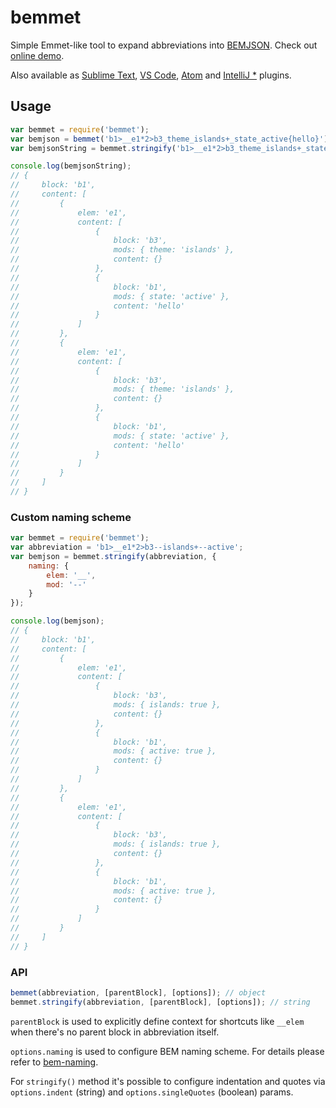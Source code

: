 # bemmet

Simple Emmet-like tool to expand abbreviations into [BEMJSON](https://en.bem.info/technology/bemjson/).
Check out [online demo](http://tadatuta.github.io/bemmet/).

Also available as [Sublime Text](https://github.com/tadatuta/sublime-bemmet), [VS Code](https://marketplace.visualstudio.com/items?itemName=volkov97.vscode-bemmet), [Atom](https://atom.io/packages/atom-bemmet) and [IntelliJ *](https://github.com/amel-true/bemmet-idea) plugins.

## Usage
```js
var bemmet = require('bemmet');
var bemjson = bemmet('b1>__e1*2>b3_theme_islands+_state_active{hello}'); // object
var bemjsonString = bemmet.stringify('b1>__e1*2>b3_theme_islands+_state_active{hello}');

console.log(bemjsonString);
// {
//     block: 'b1',
//     content: [
//         {
//             elem: 'e1',
//             content: [
//                 {
//                     block: 'b3',
//                     mods: { theme: 'islands' },
//                     content: {}
//                 },
//                 {
//                     block: 'b1',
//                     mods: { state: 'active' },
//                     content: 'hello'
//                 }
//             ]
//         },
//         {
//             elem: 'e1',
//             content: [
//                 {
//                     block: 'b3',
//                     mods: { theme: 'islands' },
//                     content: {}
//                 },
//                 {
//                     block: 'b1',
//                     mods: { state: 'active' },
//                     content: 'hello'
//                 }
//             ]
//         }
//     ]
// }
```

### Custom naming scheme
```js
var bemmet = require('bemmet');
var abbreviation = 'b1>__e1*2>b3--islands+--active';
var bemjson = bemmet.stringify(abbreviation, {
    naming: {
        elem: '__',
        mod: '--'
    }
});

console.log(bemjson);
// {
//     block: 'b1',
//     content: [
//         {
//             elem: 'e1',
//             content: [
//                 {
//                     block: 'b3',
//                     mods: { islands: true },
//                     content: {}
//                 },
//                 {
//                     block: 'b1',
//                     mods: { active: true },
//                     content: {}
//                 }
//             ]
//         },
//         {
//             elem: 'e1',
//             content: [
//                 {
//                     block: 'b3',
//                     mods: { islands: true },
//                     content: {}
//                 },
//                 {
//                     block: 'b1',
//                     mods: { active: true },
//                     content: {}
//                 }
//             ]
//         }
//     ]
// }
```

### API
```js
bemmet(abbreviation, [parentBlock], [options]); // object
bemmet.stringify(abbreviation, [parentBlock], [options]); // string
```
`parentBlock` is used to explicitly define context for shortcuts like `__elem` when there's no parent block in abbreviation itself.

`options.naming` is used to configure BEM naming scheme. For details please refer to [bem-naming](https://en.bem.info/tools/bem/bem-naming/).

For `stringify()` method it's possible to configure indentation and quotes via `options.indent` (string) and `options.singleQuotes` (boolean) params.
